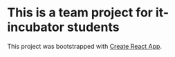 # This is a team project for it-incubator students

This project was bootstrapped with [Create React App](https://github.com/facebook/create-react-app).